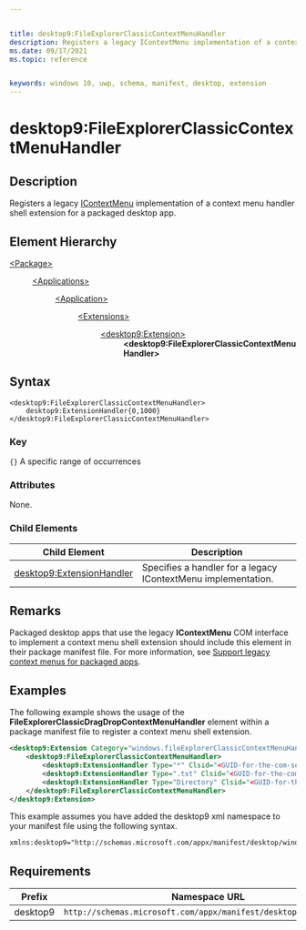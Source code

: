 ```yaml
---


title: desktop9:FileExplorerClassicContextMenuHandler
description: Registers a legacy IContextMenu implementation of a context menu handler shell extension for a packaged desktop app.
ms.date: 09/17/2021
ms.topic: reference


keywords: windows 10, uwp, schema, manifest, desktop, extension 
---
```


# desktop9:FileExplorerClassicContextMenuHandler

## Description

Registers a legacy [IContextMenu](/windows/win32/api/shobjidl_core/nn-shobjidl_core-icontextmenu) implementation of a context menu handler shell extension for a packaged desktop app.

## Element Hierarchy

<dl>
<dt><a href="element-package.md">&lt;Package&gt;</a></dt>
<dd>
<dl>
<dt><a href="element-applications.md">&lt;Applications&gt;</a></dt>
<dd>
<dl>
<dt><a href="element-application.md">&lt;Application&gt;</a></dt>
<dd>
<dl>
<dt><a href="element-1-extensions.md">&lt;Extensions&gt;</a></dt>
<dd>
<dl>
<dt><a href="element-desktop9-extension.md">&lt;desktop9:Extension&gt;</a></dt>
<dd><b>&lt;desktop9:FileExplorerClassicContextMenuHandler&gt;</b></dd>
</dl>
</dd>
</dl>
</dd>
</dl>
</dd>
</dl>
</dd>
</dl>

## Syntax
```syntax
<desktop9:FileExplorerClassicContextMenuHandler>
    desktop9:ExtensionHandler{0,1000}
</desktop9:FileExplorerClassicContextMenuHandler>
```

### Key
`{}` A specific range of occurrences


### Attributes

None.

### Child Elements

| Child Element | Description |
|---------------|-------------|
| [desktop9:ExtensionHandler](element-desktop9-extensionhandler.md) | Specifies a handler for a legacy IContextMenu implementation. | 


## Remarks

Packaged desktop apps that use the legacy **IContextMenu** COM interface to implement a context menu shell extension should include this element in their package manifest file. For more information, see [Support legacy context menus for packaged apps](/windows/msix/packaging-tool/support-legacy-context-menus).

## Examples 

The following example shows the usage of the **FileExplorerClassicDragDropContextMenuHandler** element within a package manifest file to register a context menu shell extension.

```xml
<desktop9:Extension Category="windows.fileExplorerClassicContextMenuHandler">
    <desktop9:FileExplorerClassicContextMenuHandler>
        <desktop9:ExtensionHandler Type="*" Clsid="<GUID-for-the-com-server>" />
        <desktop9:ExtensionHandler Type=".txt" Clsid="<GUID-for-the-com-server>" />
        <desktop9:ExtensionHandler Type="Directory" Clsid="<GUID-for-the-com-server>" />
    </desktop9:FileExplorerClassicContextMenuHandler>
</desktop9:Extension>
``` 

This example assumes you have added the desktop9 xml namespace to your manifest file using the following syntax.

```xml
xmlns:desktop9="http://schemas.microsoft.com/appx/manifest/desktop/windows10/9"
```

## Requirements


| **Prefix**              |    **Namespace URL**                              |
|---------------|-------------------------------------------------------------|
| desktop9 | `http://schemas.microsoft.com/appx/manifest/desktop/windows10/9`|